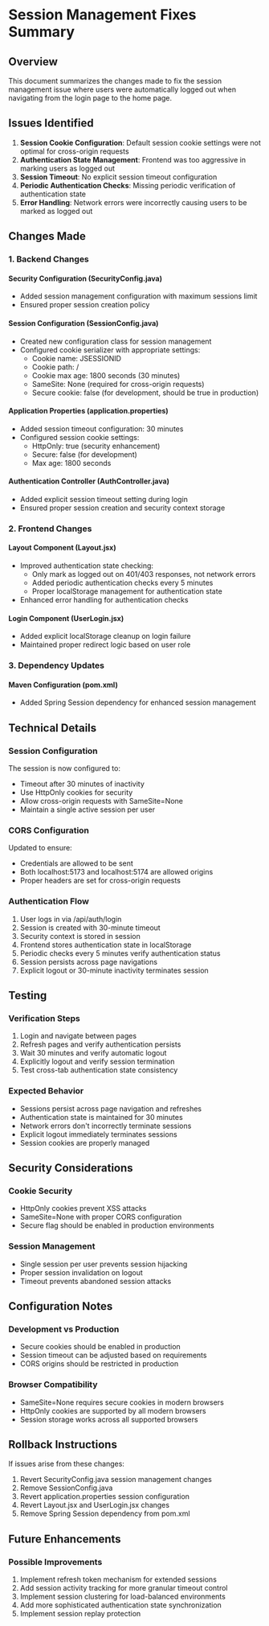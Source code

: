 # Session Management Fixes Summary

## Overview
This document summarizes the changes made to fix the session management issue where users were automatically logged out when navigating from the login page to the home page.

## Issues Identified

1. **Session Cookie Configuration**: Default session cookie settings were not optimal for cross-origin requests
2. **Authentication State Management**: Frontend was too aggressive in marking users as logged out
3. **Session Timeout**: No explicit session timeout configuration
4. **Periodic Authentication Checks**: Missing periodic verification of authentication state
5. **Error Handling**: Network errors were incorrectly causing users to be marked as logged out

## Changes Made

### 1. Backend Changes

#### Security Configuration (SecurityConfig.java)
- Added session management configuration with maximum sessions limit
- Ensured proper session creation policy

#### Session Configuration (SessionConfig.java)
- Created new configuration class for session management
- Configured cookie serializer with appropriate settings:
  - Cookie name: JSESSIONID
  - Cookie path: /
  - Cookie max age: 1800 seconds (30 minutes)
  - SameSite: None (required for cross-origin requests)
  - Secure cookie: false (for development, should be true in production)

#### Application Properties (application.properties)
- Added session timeout configuration: 30 minutes
- Configured session cookie settings:
  - HttpOnly: true (security enhancement)
  - Secure: false (for development)
  - Max age: 1800 seconds

#### Authentication Controller (AuthController.java)
- Added explicit session timeout setting during login
- Ensured proper session creation and security context storage

### 2. Frontend Changes

#### Layout Component (Layout.jsx)
- Improved authentication state checking:
  - Only mark as logged out on 401/403 responses, not network errors
  - Added periodic authentication checks every 5 minutes
  - Proper localStorage management for authentication state
- Enhanced error handling for authentication checks

#### Login Component (UserLogin.jsx)
- Added explicit localStorage cleanup on login failure
- Maintained proper redirect logic based on user role

### 3. Dependency Updates

#### Maven Configuration (pom.xml)
- Added Spring Session dependency for enhanced session management

## Technical Details

### Session Configuration
The session is now configured to:
- Timeout after 30 minutes of inactivity
- Use HttpOnly cookies for security
- Allow cross-origin requests with SameSite=None
- Maintain a single active session per user

### CORS Configuration
Updated to ensure:
- Credentials are allowed to be sent
- Both localhost:5173 and localhost:5174 are allowed origins
- Proper headers are set for cross-origin requests

### Authentication Flow
1. User logs in via /api/auth/login
2. Session is created with 30-minute timeout
3. Security context is stored in session
4. Frontend stores authentication state in localStorage
5. Periodic checks every 5 minutes verify authentication status
6. Session persists across page navigations
7. Explicit logout or 30-minute inactivity terminates session

## Testing

### Verification Steps
1. Login and navigate between pages
2. Refresh pages and verify authentication persists
3. Wait 30 minutes and verify automatic logout
4. Explicitly logout and verify session termination
5. Test cross-tab authentication state consistency

### Expected Behavior
- Sessions persist across page navigation and refreshes
- Authentication state is maintained for 30 minutes
- Network errors don't incorrectly terminate sessions
- Explicit logout immediately terminates sessions
- Session cookies are properly managed

## Security Considerations

### Cookie Security
- HttpOnly cookies prevent XSS attacks
- SameSite=None with proper CORS configuration
- Secure flag should be enabled in production environments

### Session Management
- Single session per user prevents session hijacking
- Proper session invalidation on logout
- Timeout prevents abandoned session attacks

## Configuration Notes

### Development vs Production
- Secure cookies should be enabled in production
- Session timeout can be adjusted based on requirements
- CORS origins should be restricted in production

### Browser Compatibility
- SameSite=None requires secure cookies in modern browsers
- HttpOnly cookies are supported by all modern browsers
- Session storage works across all supported browsers

## Rollback Instructions

If issues arise from these changes:

1. Revert SecurityConfig.java session management changes
2. Remove SessionConfig.java
3. Revert application.properties session configuration
4. Revert Layout.jsx and UserLogin.jsx changes
5. Remove Spring Session dependency from pom.xml

## Future Enhancements

### Possible Improvements
1. Implement refresh token mechanism for extended sessions
2. Add session activity tracking for more granular timeout control
3. Implement session clustering for load-balanced environments
4. Add more sophisticated authentication state synchronization
5. Implement session replay protection